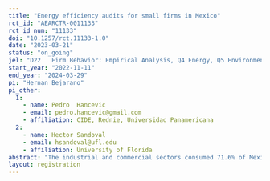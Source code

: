 ```yaml
---
title: "Energy efficiency audits for small firms in Mexico"
rct_id: "AEARCTR-0011133"
rct_id_num: "11133"
doi: "10.1257/rct.11133-1.0"
date: "2023-03-21"
status: "on_going"
jel: "D22	Firm Behavior: Empirical Analysis, Q4 Energy, Q5 Environmental Economics"
start_year: "2022-11-11"
end_year: "2024-03-29"
pi: "Hernan Bejarano"
pi_other:
  1:
    - name: Pedro  Hancevic
    - email: pedro.hancevic@gmail.com
    - affiliation: CIDE, Rednie, Universidad Panamericana
  2:
    - name: Hector Sandoval
    - email: hsandoval@ufl.edu
    - affiliation: University of Florida
abstract: "The industrial and commercial sectors consumed 71.6% of Mexico's total electricity, mostly from fossil fuels (73% of the electricity comes from this source). The current national and international context presents an opportunity for energy efficiency investments to reduce emissions in these sectors while reducing energy costs to firms. However, little is known about businesses' challenges and barriers to adopting energy-saving upgrades. This project aims to conduct a randomized controlled trial with micro and small-sized Mexican firms to determine the effects of providing energy-efficiency information on energy conservation and consumption. Results from the study will contribute to our understanding of the issue and help in formulating more effective policies to promote the adoption of energy-efficient technologies and better energy conservation practices in Mexico and other developing countries."
layout: registration
---
```



